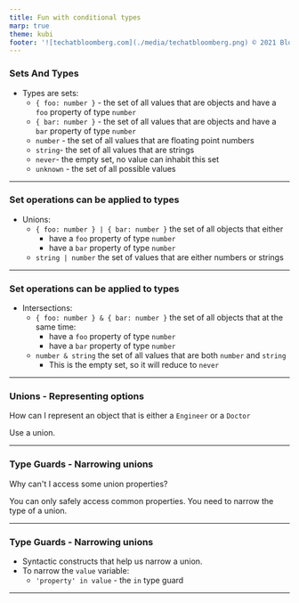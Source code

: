 ```yaml
---
title: Fun with conditional types
marp: true
theme: kubi
footer: '![techatbloomberg.com](./media/techatbloomberg.png) © 2021 Bloomberg Finance L.P. All rights reserved. ![techatbloomberg.com](./media/bloomberg.png)'
---
```


### Sets And Types

* Types are sets:
    * `{ foo: number }` - the set of all values that are objects and have a `foo` property of type `number`
    * `{ bar: number }` - the set of all values that are objects and have a `bar` property of type `number`
    * `number` - the set of all values that are floating point numbers
    * `string`- the set of all values that are strings
    * `never`-  the empty set, no value can inhabit this set
    * `unknown` - the set of all possible values 

----

### Set operations can be applied to types

* Unions:
    * `{ foo: number } | { bar: number }` the set of all objects that either
        * have a `foo` property of type `number`
        * have a `bar` property of type `number`
    * `string | number` the set of values that are either numbers or strings 

---

### Set operations can be applied to types

* Intersections:
    * `{ foo: number } & { bar: number }` the set of all objects that at the same time:
        * have a `foo` property of type `number`
        * have a `bar` property of type `number`
    * `number & string` the set of all values that are both `number` and `string`
        * This is the empty set, so it will reduce to `never`

---

### Unions - Representing options

<question>

How can I represent an object that is either a `Engineer` or a `Doctor`

</question>

<answer>

Use a union.

</answer>

---

### Type Guards - Narrowing unions

<question>

Why can't I access some union properties?

</question>

<answer>

You can only safely access common properties. You need to narrow the type of a union.

</answer>

--- 

### Type Guards - Narrowing unions

* Syntactic constructs that help us narrow a union.
* To narrow the `value` variable:
    * `'property' in value`  - the `in` type guard
    
---
